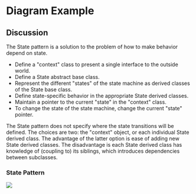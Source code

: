 # Diagram Example

## Discussion
   The State pattern is a solution to the problem of how to make behavior depend on state.
   - Define a "context" class to present a single interface to the outside world.
   - Define a State abstract base class.
   - Represent the different "states" of the state machine as derived
   classes of the State base class.
   - Define state-specific behavior in the appropriate State derived classes.
   - Maintain a pointer to the current "state" in the "context" class.
   - To change the state of the state machine, change the current
   "state" pointer.
   
   The State pattern does not specify where the state transitions will be defined. The choices are two: the "context" object, or each individual State derived class. The advantage of the latter option is ease of adding new State derived classes. The disadvantage is each State derived class has knowledge of (coupling to) its siblings, which introduces dependencies between subclasses.
### State Pattern

![](https://www.programcreek.com/wp-content/uploads/2011/07/state-pattern-class-diagram.jpg)


